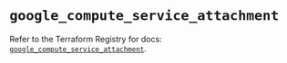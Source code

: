 # `google_compute_service_attachment`

Refer to the Terraform Registry for docs: [`google_compute_service_attachment`](https://registry.terraform.io/providers/hashicorp/google/6.7.0/docs/resources/compute_service_attachment).
